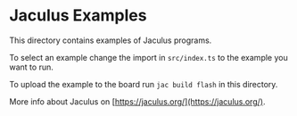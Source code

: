 # Jaculus Examples

This directory contains examples of Jaculus programs.

To select an example change the import in `src/index.ts` to the example you want to run.

To upload the example to the board run `jac build flash` in this directory.

More info about Jaculus on [https://jaculus.org/](https://jaculus.org/).
